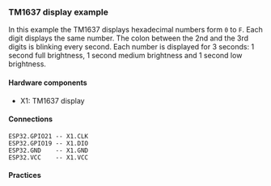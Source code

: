 ### TM1637 display example

In this example the TM1637 displays hexadecimal numbers form `0` to `F`.
Each digit displays the same number.
The colon between the 2nd and the 3rd digits is blinking every second.
Each number is displayed for 3 seconds:
1 second full brightness, 1 second medium brightness and 1 second low brightness.


#### Hardware components

* X1: TM1637 display

#### Connections

```
ESP32.GPIO21 -- X1.CLK
ESP32.GPIO19 -- X1.DIO
ESP32.GND    -- X1.GND
ESP32.VCC    -- X1.VCC
```

#### Practices


